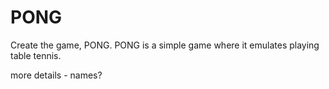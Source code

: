 # PONG
Create the game, PONG. PONG is a simple game where it emulates playing table tennis.


more details - names?
